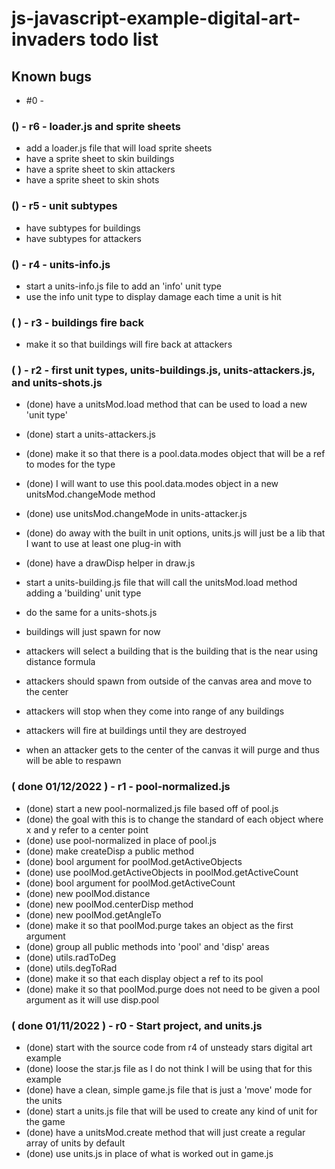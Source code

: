 # js-javascript-example-digital-art-invaders todo list

## Known bugs
* #0 - 


<!-- Maintenance -->

<!-- Additonal Features -->

### () - r6 - loader.js and sprite sheets
* add a loader.js file that will load sprite sheets
* have a sprite sheet to skin buildings
* have a sprite sheet to skin attackers
* have a sprite sheet to skin shots

### () - r5 - unit subtypes
* have subtypes for buildings
* have subtypes for attackers

### () - r4 - units-info.js
* start a units-info.js file to add an 'info' unit type
* use the info unit type to display damage each time a unit is hit 

<!-- MVP -->

### ( ) - r3 - buildings fire back
* make it so that buildings will fire back at attackers

### ( ) - r2 - first unit types, units-buildings.js, units-attackers.js, and units-shots.js
* (done) have a unitsMod.load method that can be used to load a new 'unit type'
* (done) start a units-attackers.js
* (done) make it so that there is a pool.data.modes object that will be a ref to modes for the type
* (done) I will want to use this pool.data.modes object in a new unitsMod.changeMode method
* (done) use unitsMod.changeMode in units-attacker.js
* (done) do away with the built in unit options, units.js will just be a lib that I want to use at least one plug-in with
* (done) have a drawDisp helper in draw.js

* start a units-building.js file that will call the unitsMod.load method adding a 'building' unit type
* do the same for a units-shots.js
* buildings will just spawn for now
* attackers will select a building that is the building that is the near using distance formula
* attackers should spawn from outside of the canvas area and move to the center
* attackers will stop when they come into range of any buildings
* attackers will fire at buildings until they are destroyed
* when an attacker gets to the center of the canvas it will purge and thus will be able to respawn

### ( done 01/12/2022 ) - r1 - pool-normalized.js
* (done) start a new pool-normalized.js file based off of pool.js
* (done) the goal with this is to change the standard of each object where x and y refer to a center point
* (done) use pool-normalized in place of pool.js
* (done) make createDisp a public method
* (done) bool argument for poolMod.getActiveObjects
* (done) use poolMod.getActiveObjects in poolMod.getActiveCount
* (done) bool argument for poolMod.getActiveCount
* (done) new poolMod.distance
* (done) new poolMod.centerDisp method
* (done) new poolMod.getAngleTo
* (done) make it so that poolMod.purge takes an object as the first argument
* (done) group all public methods into 'pool' and 'disp' areas
* (done) utils.radToDeg
* (done) utils.degToRad
* (done) make it so that each display object a ref to its pool
* (done) make it so that poolMod.purge does not need to be given a pool argument as it will use disp.pool

### ( done 01/11/2022 ) - r0 - Start project, and units.js
* (done) start with the source code from r4 of unsteady stars digital art example
* (done) loose the star.js file as I do not think I will be using that for this example
* (done) have a clean, simple game.js file that is just a 'move' mode for the units
* (done) start a units.js file that will be used to create any kind of unit for the game
* (done) have a unitsMod.create method that will just create a regular array of units by default
* (done) use units.js in place of what is worked out in game.js

